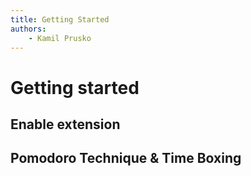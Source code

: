 ```yaml
---
title: Getting Started
authors:
    - Kamil Prusko
---
```


# Getting started


## Enable extension


## Pomodoro Technique & Time Boxing

